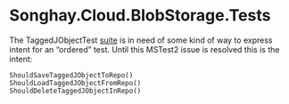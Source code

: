 # Songhay.Cloud.BlobStorage.Tests

The TaggedJObjectTest [suite](./TaggedJObjectTest.cs) is in need of some kind of way to express intent for an “ordered” test. Until this MSTest2 issue is resolved this is the intent:

```plaintext
ShouldSaveTaggedJObjectToRepo()
ShouldLoadTaggedJObjectFromRepo()
ShouldDeleteTaggedJObjectInRepo()
```